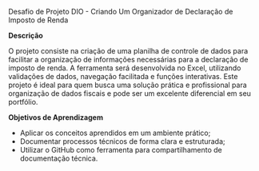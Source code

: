Desafio de Projeto DIO - Criando Um Organizador de Declaração de Imposto de Renda

**Descrição**

O projeto consiste na criação de uma planilha de controle de dados para facilitar a organização de informações necessárias para a declaração de imposto de renda. A ferramenta será desenvolvida no Excel, utilizando validações de dados, navegação facilitada e funções interativas. Este projeto é ideal para quem busca uma solução prática e profissional para organização de dados fiscais e pode ser um excelente diferencial em seu portfólio.

**Objetivos de Aprendizagem**

-  Aplicar os conceitos aprendidos em um ambiente prático;
-  Documentar processos técnicos de forma clara e estruturada; 
- Utilizar o GitHub como ferramenta para compartilhamento de documentação técnica. 

